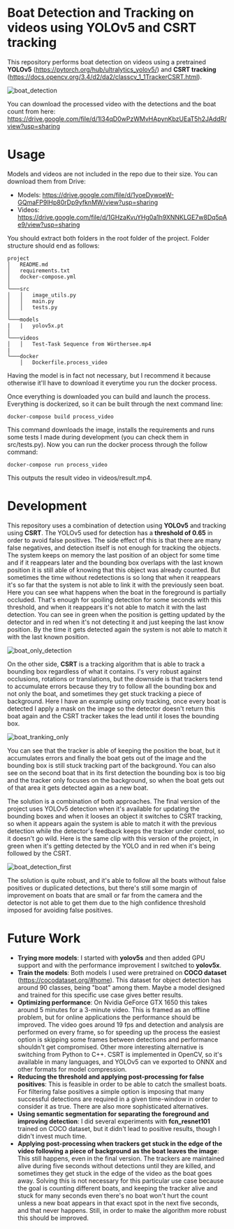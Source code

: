 # Boat Detection and Tracking on videos using YOLOv5 and CSRT tracking

This repository performs boat detection on videos using a pretrained **YOLOv5** (https://pytorch.org/hub/ultralytics_yolov5/) and **CSRT tracking** (https://docs.opencv.org/3.4/d2/da2/classcv_1_1TrackerCSRT.html).


![boat_detection](https://user-images.githubusercontent.com/26325749/156657844-a128e28d-38b5-484b-8384-c7d63fcfb314.gif)

You can download the processed video with the detections and the boat count from here: https://drive.google.com/file/d/1l34qD0wPzWMvHApynKbzUEaT5h2JAddR/view?usp=sharing

# Usage

Models and videos are not included in the repo due to their size. You can download them from Drive:
* Models: https://drive.google.com/file/d/1yoeDywoeW-GQmaFP9lHp80rDp9yfknMW/view?usp=sharing
* Videos: https://drive.google.com/file/d/1GHzaKvuYHg0a1h9XNNKLGE7w8Dq5pAe9/view?usp=sharing

You should extract both folders in the root folder of the project. Folder structure should end as follows:

```
project
│   README.md
│   requirements.txt
│   docker-compose.yml
│
└───src
│   │   image_utils.py
│   │   main.py
│   │   tests.py
│   
└───models
|   |   yolov5x.pt
│
└───videos
│   │   Test-Task Sequence from Wörthersee.mp4
|
└───docker
    │   Dockerfile.process_video

```

Having the model is in fact not necessary, but I recommend it because otherwise it'll have to download it everytime you run the docker process.

Once everything is downloaded you can build and launch the process. Everything is dockerized, so it can be built through the next command line:

    docker-compose build process_video
    
This command downloads the image, installs the requirements and runs some tests I made during development (you can check them in src/tests.py). Now you can run the docker process through the follow command:

    docker-compose run process_video
    
This outputs the result video in videos/result.mp4.

# Development

This repository uses a combination of detection using **YOLOv5** and tracking using **CSRT**. The YOLOv5 used for detection has a **threshold of 0.65** in order to avoid false positives. The side effect of this is that there are many false negatives, and detection itself is not enough for tracking the objects. The system keeps on memory the last position of an object for some time and if it reappears later and the bounding box overlaps with the last known position it is still able of knowing that this object was already counted. But sometimes the time without redetections is so long that when it reappears it's so far that the system is not able to link it with the previously seen boat. Here you can see what happens when the boat in the foreground is partially occluded. That's enough for spoiling detection for some seconds with this threshold, and when it reappears it's not able to match it with the last detection. You can see in green when the position is getting updated by the detector and in red when it's not detecting it and just keeping the last know position. By the time it gets detected again the system is not able to match it with the last known position.

![boat_only_detection](https://user-images.githubusercontent.com/26325749/156660010-199e1e45-221e-42cd-8b5f-aba34dabeba3.gif)

On the other side, **CSRT** is a tracking algorithm that is able to track a bounding box regardless of what it contains. I's very robust against occlusions, rotations or translations, but the downside is that trackers tend to accumulate errors because they try to follow all the bounding box and not only the boat, and sometimes they get stuck tracking a piece of background. Here I have an example using only tracking, once every boat is detected I apply a mask on the image so the detector doesn't return this boat again and the CSRT tracker takes the lead until it loses the bounding box.

![boat_tranking_only](https://user-images.githubusercontent.com/26325749/156663507-7daf0b81-92ff-4e61-8a31-3ddd1660bf9b.gif)


You can see that the tracker is able of keeping the position the boat, but it accumulates errors and finally the boat gets out of the image and the bounding box is still stuck tracking part of the background. You can also see on the second boat that in its first detection the bounding box is too big and the tracker only focuses on the background, so when the boat gets out of that area it gets detected again as a new boat.

The solution is a combination of both approaches. The final version of the project uses YOLOv5 detection when it's available for updating the bounding boxes and when it looses an object it switches to CSRT tracking, so when it appears again the system is able to match it with the previous detection while the detector's feedback keeps the tracker under control, so it doesn't go wild. Here is the same clip with this version of the project, in green when it's getting detected by the YOLO and in red when it's being followed by the CSRT.

![boat_detection_first](https://user-images.githubusercontent.com/26325749/156663011-bf2f0147-cc58-45da-8381-8e94535070fe.gif)

The solution is quite robust, and it's able to follow all the boats without false positives or duplicated detections, but there's still some margin of improvement on boats that are small or far from the camera and the detector is not able to get them due to the high confidence threshold imposed for avoiding false positives.

# Future Work

* **Trying more models**: I started with **yolov5s** and then added GPU support and with the performance improvement I switched to **yolov5x**.
* **Train the models**: Both models I used were pretrained on **COCO dataset** (https://cocodataset.org/#home). This dataset for object detection has around 90 classes, being "boat" among them. Maybe a model designed and trained for this specific use case gives better results.
* **Optimizing performance**: On Nvidia GeForce GTX 1650 this takes around 5 minutes for a 3-minute video. This is framed as an offline problem, but for online applications the performance should be improved. The video goes around 19 fps and detection and analysis are performed on every frame, so for speeding up the process the easiest option is skipping some frames between detections and performance shouldn't get compromised. Other more interesting alternative is switching from Python to C++. CSRT is implemented in OpenCV, so it's available in many languages, and YOLOv5 can ve exported to ONNX and other formats for model compression.
* **Reducing the threshold and applying post-processing for false positives**: This is feasible in order to be able to catch the smallest boats. For filtering false positives a simple option is imposing that many successful detections are required in a given time-window in order to consider it as true. There are also more sophisticated alternatives.
* **Using semantic segmentation for separating the foreground and improving detection**: I did several experiments with **fcn_resnet101** trained on COCO dataset, but it didn't lead to positive results, though I didn't invest much time.
* **Applying post-processing when trackers get stuck in the edge of the video following a piece of background as the boat leaves the image**: This still happens, even in the final version. The trackers are maintained alive during five seconds without detections until they are killed, and sometimes they get stuck in the edge of the video as the boat goes away. Solving this is not necessary for this particular use case because the goal is counting different boats, and keeping the tracker alive and stuck for many seconds even there's no boat won't hurt the count unless a new boat appears in that exact spot in the next five seconds, and that never happens. Still, in order to make the algorithm more robust this should be improved.

